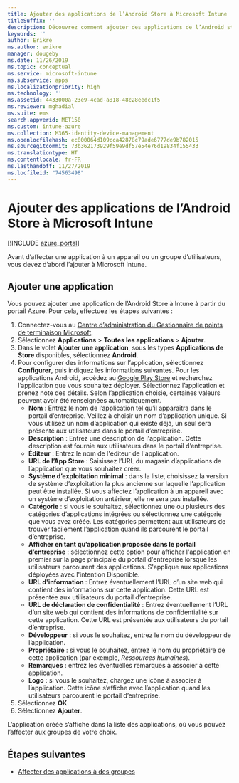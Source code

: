 ```yaml
---
title: Ajouter des applications de l’Android Store à Microsoft Intune
titleSuffix: ''
description: Découvrez comment ajouter des applications de l’Android store venant de Google Play store à Microsoft Intune.
keywords: ''
author: Erikre
ms.author: erikre
manager: dougeby
ms.date: 11/26/2019
ms.topic: conceptual
ms.service: microsoft-intune
ms.subservice: apps
ms.localizationpriority: high
ms.technology: ''
ms.assetid: 4433000a-23e9-4cad-a818-48c28eedc1f5
ms.reviewer: mghadial
ms.suite: ems
search.appverid: MET150
ms.custom: intune-azure
ms.collection: M365-identity-device-management
ms.openlocfilehash: ec800064d109cca42878c79ade6777de9b782015
ms.sourcegitcommit: 73b362173929f59e9df57e54e76d19834f155433
ms.translationtype: HT
ms.contentlocale: fr-FR
ms.lasthandoff: 11/27/2019
ms.locfileid: "74563498"
---
```

# <a name="add-android-store-apps-to-microsoft-intune"></a>Ajouter des applications de l’Android Store à Microsoft Intune

[!INCLUDE [azure_portal](../includes/azure_portal.md)]

Avant d’affecter une application à un appareil ou un groupe d’utilisateurs, vous devez d’abord l’ajouter à Microsoft Intune. 

## <a name="add-an-app"></a>Ajouter une application

Vous pouvez ajouter une application de l’Android Store à Intune à partir du portail Azure. Pour cela, effectuez les étapes suivantes :

1. Connectez-vous au [Centre d’administration du Gestionnaire de points de terminaison Microsoft](https://go.microsoft.com/fwlink/?linkid=2109431).
2. Sélectionnez **Applications** > **Toutes les applications** > **Ajouter**.
3. Dans le volet **Ajouter une application**, sous les types **Applications de Store** disponibles, sélectionnez **Android**.
4. Pour configurer des informations sur l’application, sélectionnez **Configurer**, puis indiquez les informations suivantes. Pour les applications Android, accédez au [Google Play Store](https://play.google.com/store) et recherchez l’application que vous souhaitez déployer. Sélectionnez l’application et prenez note des détails. Selon l’application choisie, certaines valeurs peuvent avoir été renseignées automatiquement.
    - **Nom** : Entrez le nom de l’application tel qu’il apparaîtra dans le portail d’entreprise. Veillez à choisir un nom d’application unique. Si vous utilisez un nom d’application qui existe déjà, un seul sera présenté aux utilisateurs dans le portail d’entreprise.
    - **Description** : Entrez une description de l'application. Cette description est fournie aux utilisateurs dans le portail d’entreprise.
    - **Éditeur** : Entrez le nom de l'éditeur de l'application.
    - **URL de l’App Store** : Saisissez l’URL du magasin d’applications de l’application que vous souhaitez créer.
    - **Système d’exploitation minimal** : dans la liste, choisissez la version de système d’exploitation la plus ancienne sur laquelle l’application peut être installée. Si vous affectez l’application à un appareil avec un système d’exploitation antérieur, elle ne sera pas installée.
    - **Catégorie** : si vous le souhaitez, sélectionnez une ou plusieurs des catégories d’applications intégrées ou sélectionnez une catégorie que vous avez créée. Les catégories permettent aux utilisateurs de trouver facilement l’application quand ils parcourent le portail d’entreprise.
    - **Afficher en tant qu’application proposée dans le portail d’entreprise** : sélectionnez cette option pour afficher l'application en premier sur la page principale du portail d'entreprise lorsque les utilisateurs parcourent des applications. S'applique aux applications déployées avec l'intention Disponible.
    - **URL d'information** : Entrez éventuellement l’URL d’un site web qui contient des informations sur cette application. Cette URL est présentée aux utilisateurs du portail d’entreprise.
    - **URL de déclaration de confidentialité** : Entrez éventuellement l’URL d’un site web qui contient des informations de confidentialité sur cette application. Cette URL est présentée aux utilisateurs du portail d’entreprise.
    - **Développeur** : si vous le souhaitez, entrez le nom du développeur de l’application.
    - **Propriétaire** : si vous le souhaitez, entrez le nom du propriétaire de cette application (par exemple, *Ressources humaines*).
    - **Remarques** : entrez les éventuelles remarques à associer à cette application.
    - **Logo** : si vous le souhaitez, chargez une icône à associer à l’application. Cette icône s’affiche avec l’application quand les utilisateurs parcourent le portail d’entreprise.
5. Sélectionnez **OK**.
6. Sélectionnez **Ajouter**.

L’application créée s’affiche dans la liste des applications, où vous pouvez l’affecter aux groupes de votre choix. 

## <a name="next-steps"></a>Étapes suivantes

- [Affecter des applications à des groupes](apps-deploy.md)
